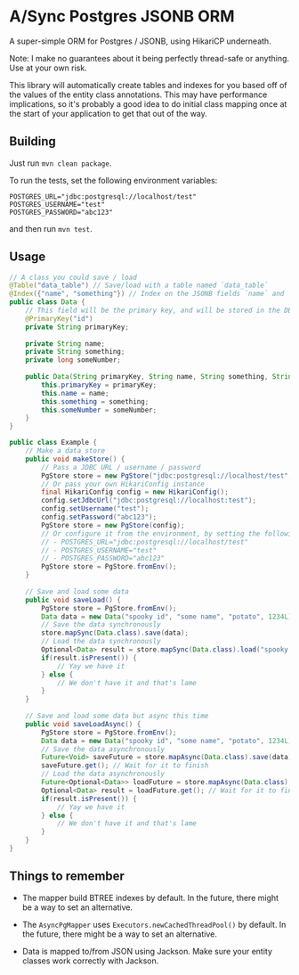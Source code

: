 # A/Sync Postgres JSONB ORM

A super-simple ORM for Postgres / JSONB, using HikariCP underneath. 

Note: I make no guarantees about it being perfectly thread-safe or anything. Use at your own risk.

This library will automatically create tables and indexes for you based off of the values of the entity class annotations. 
This may have performance implications, so it's probably a good idea to do initial class mapping once at the start of your 
application to get that out of the way. 

## Building

Just run `mvn clean package`.

To run the tests, set the following environment variables:
```
POSTGRES_URL="jdbc:postgresql://localhost/test"
POSTGRES_USERNAME="test"
POSTGRES_PASSWORD="abc123"
```
and then run `mvn test`.

## Usage

```Java
// A class you could save / load
@Table("data_table") // Save/load with a table named `data_table`
@Index({"name", "something"}) // Index on the JSONB fields `name` and `something`
public class Data {
    // This field will be the primary key, and will be stored in the DB as a column named "id"  
    @PrimaryKey("id")
    private String primaryKey;
    
    private String name;
    private String something;
    private long someNumber;
    
    public Data(String primaryKey, String name, String something, String someNumber) {
        this.primaryKey = primaryKey;
        this.name = name;
        this.something = something;
        this.someNumber = someNumber;
    }
}

public class Example {
    // Make a data store
    public void makeStore() {
        // Pass a JDBC URL / username / password
        PgStore store = new PgStore("jdbc:postgresql://localhost/test", "test", "abc123");
        // Or pass your own HikariConfig instance
        final HikariConfig config = new HikariConfig();
        config.setJdbcUrl("jdbc:postgresql://localhost:test");
        config.setUsername("test");
        config.setPassword("abc123");
        PgStore store = new PgStore(config);
        // Or configure it from the environment, by setting the following env vars:
        // - POSTGRES_URL="jdbc:postgresql://localhost/test"
        // - POSTGRES_USERNAME="test"
        // - POSTGRES_PASSWORD="abc123"
        PgStore store = PgStore.fromEnv();
    }
    
    // Save and load some data
    public void saveLoad() {
        PgStore store = PgStore.fromEnv();
        Data data = new Data("spooky id", "some name", "potato", 1234L);
        // Save the data synchronously
        store.mapSync(Data.class).save(data);
        // Load the data synchronously
        Optional<Data> result = store.mapSync(Data.class).load("spooky id");
        if(result.isPresent()) {
            // Yay we have it
        } else {
            // We don't have it and that's lame
        }
    }
    
    // Save and load some data but async this time
    public void saveLoadAsync() {
        PgStore store = PgStore.fromEnv();
        Data data = new Data("spooky id", "some name", "potato", 1234L);
        // Save the data asynchronously
        Future<Void> saveFuture = store.mapAsync(Data.class).save(data);
        saveFuture.get(); // Wait for it to finish
        // Load the data asynchronously
        Future<Optional<Data>> loadFuture = store.mapAsync(Data.class).load("spooky id");
        Optional<Data> result = loadFuture.get(); // Wait for it to finish
        if(result.isPresent()) {
            // Yay we have it
        } else {
            // We don't have it and that's lame
        }
    }
}
```

## Things to remember

- The mapper build BTREE indexes by default. In the future, there might be a way to set an alternative.

- The `AsyncPgMapper` uses `Executors.newCachedThreadPool()` by default. In the future, there might be a way to set an 
  alternative.

- Data is mapped to/from JSON using Jackson. Make sure your entity classes work correctly with Jackson.